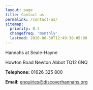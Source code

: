 ```yaml
---
layout: page
title: Contact us
permalink: /contact-us/
sitemap:
  priority: 0.7
  changefreq: 'monthly'
  lastmod: 2016-06-30T12:49:30-05:00
---
```


Hannahs at Seale-Hayne

Howton Road
Newton Abbot
TQ12 6NQ

**Telephone:** 01626 325 800

**Email:** enquiries@discoverhannahs.org
